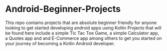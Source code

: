 # Android-Beginner-Projects
This repo contains projects that are absolute beginner friendly for anyone looking to get started developing android apps using Kotlin
Projects that will be found here include a simple Tic Tac Toe Game, a simple Calculator app, a Quotes app and and E-Commerce app among others to get you started on your journey of becoming a Kotlin Android developer.
